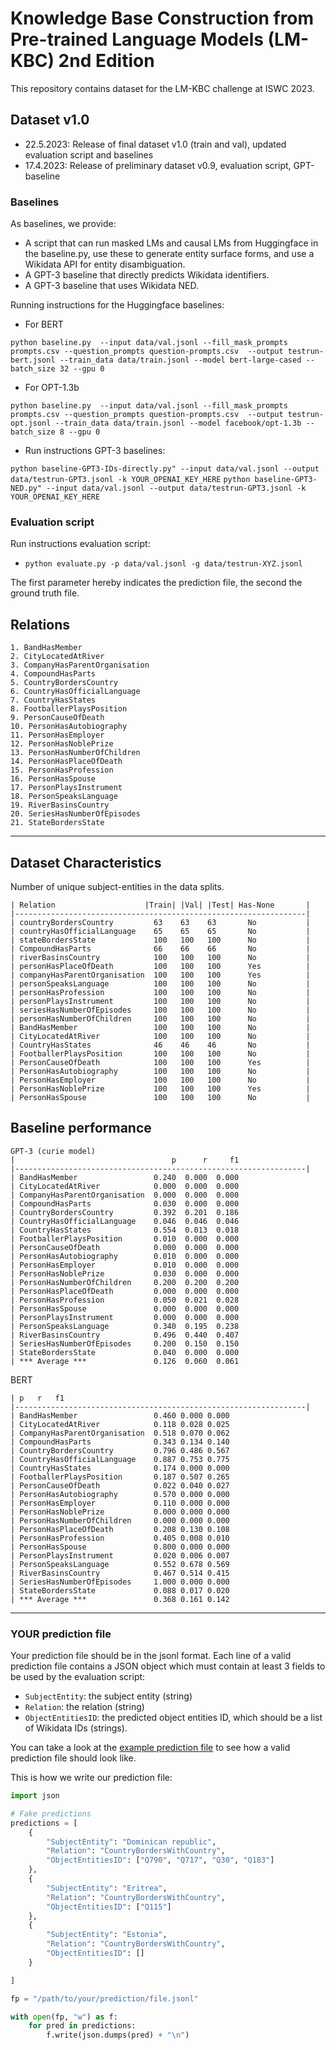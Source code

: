 # Knowledge Base Construction from Pre-trained Language Models (LM-KBC) 2nd Edition

This repository contains dataset for the LM-KBC challenge at ISWC 2023.

## Dataset v1.0

 - 22.5.2023: Release of final dataset v1.0 (train and val), updated evaluation script and baselines
 - 17.4.2023: Release of preliminary dataset v0.9, evaluation script, GPT-baseline

### Baselines

As baselines, we provide:
 - A script that can run masked LMs and causal LMs from Huggingface in the baseline.py, use these to generate entity surface forms, and use a Wikidata API for entity disambiguation.
 - A GPT-3 baseline that directly predicts Wikidata identifiers.
 - A GPT-3 baseline that uses Wikidata NED.


Running instructions for the Huggingface baselines:
 - For BERT

```python baseline.py  --input data/val.jsonl --fill_mask_prompts prompts.csv --question_prompts question-prompts.csv  --output testrun-bert.jsonl --train_data data/train.jsonl --model bert-large-cased --batch_size 32 --gpu 0```

 - For OPT-1.3b

```python baseline.py  --input data/val.jsonl --fill_mask_prompts prompts.csv --question_prompts question-prompts.csv  --output testrun-opt.jsonl --train_data data/train.jsonl --model facebook/opt-1.3b --batch_size 8 --gpu 0```

 - Run instructions GPT-3 baselines:

 ```python baseline-GPT3-IDs-directly.py" --input data/val.jsonl --output data/testrun-GPT3.jsonl -k YOUR_OPENAI_KEY_HERE```
  ```python baseline-GPT3-NED.py" --input data/val.jsonl --output data/testrun-GPT3.jsonl -k YOUR_OPENAI_KEY_HERE```

 
### Evaluation script

Run instructions evaluation script:
  * ```python evaluate.py -p data/val.jsonl -g data/testrun-XYZ.jsonl```

The first parameter hereby indicates the prediction file, the second the ground truth file.

## Relations

```text
1. BandHasMember
2. CityLocatedAtRiver
3. CompanyHasParentOrganisation
4. CompoundHasParts
5. CountryBordersCountry
6. CountryHasOfficialLanguage
7. CountryHasStates
8. FootballerPlaysPosition
9. PersonCauseOfDeath
10. PersonHasAutobiography
11. PersonHasEmployer
12. PersonHasNoblePrize
13. PersonHasNumberOfChildren
14. PersonHasPlaceOfDeath
15. PersonHasProfession
16. PersonHasSpouse
17. PersonPlaysInstrument
18. PersonSpeaksLanguage
19. RiverBasinsCountry
20. SeriesHasNumberOfEpisodes
21. StateBordersState
```


----------------------------------------------------------------

## Dataset Characteristics
Number of unique subject-entities in the data splits.

```text
| Relation                    |Train| |Val| |Test| Has-None       |
|-----------------------------------------------------------------|
| countryBordersCountry         63    63    63       No           |
| countryHasOfficialLanguage    65    65    65       No           |
| stateBordersState             100   100   100      No           |
| CompoundHasParts              66    66    66       No           |
| riverBasinsCountry            100   100   100      No           |
| personHasPlaceOfDeath         100   100   100      Yes          |
| companyHasParentOrganisation  100   100   100      Yes          |
| personSpeaksLanguage          100   100   100      No           |
| personHasProfession           100   100   100      No           |
| personPlaysInstrument         100   100   100      No           |
| seriesHasNumberOfEpisodes     100   100   100      No           |
| personHasNumberOfChildren     100   100   100      No           |
| BandHasMember                 100   100   100      No           |
| CityLocatedAtRiver            100   100   100      No           |
| CountryHasStates              46    46    46       No           |
| FootballerPlaysPosition       100   100   100      No           |
| PersonCauseOfDeath            100   100   100      Yes          |
| PersonHasAutobiography        100   100   100      No           |
| PersonHasEmployer             100   100   100      No           |
| PersonHasNoblePrize           100   100   100      Yes          |
| PersonHasSpouse               100   100   100      No           |                           
```

## Baseline performance

```text
GPT-3 (curie model)
|                                   p      r     f1
|-----------------------------------------------------------------|
| BandHasMember                 0.240  0.000  0.000
| CityLocatedAtRiver            0.000  0.000  0.000
| CompanyHasParentOrganisation  0.000  0.000  0.000
| CompoundHasParts              0.030  0.000  0.000
| CountryBordersCountry         0.392  0.201  0.186
| CountryHasOfficialLanguage    0.046  0.046  0.046
| CountryHasStates              0.554  0.013  0.018
| FootballerPlaysPosition       0.010  0.000  0.000
| PersonCauseOfDeath            0.000  0.000  0.000
| PersonHasAutobiography        0.010  0.000  0.000
| PersonHasEmployer             0.010  0.000  0.000
| PersonHasNoblePrize           0.030  0.000  0.000
| PersonHasNumberOfChildren     0.200  0.200  0.200
| PersonHasPlaceOfDeath         0.000  0.000  0.000
| PersonHasProfession           0.050  0.021  0.028
| PersonHasSpouse               0.000  0.000  0.000
| PersonPlaysInstrument         0.000  0.000  0.000
| PersonSpeaksLanguage          0.340  0.195  0.238
| RiverBasinsCountry            0.496  0.440  0.407
| SeriesHasNumberOfEpisodes     0.200  0.150  0.150
| StateBordersState             0.040  0.000  0.000
| *** Average ***               0.126  0.060  0.061
```

BERT

```text
| p   r   f1
|-----------------------------------------------------------------|
| BandHasMember                 0.460 0.000 0.000
| CityLocatedAtRiver            0.118 0.028 0.025
| CompanyHasParentOrganisation  0.518 0.070 0.062
| CompoundHasParts              0.343 0.134 0.140
| CountryBordersCountry         0.796 0.486 0.567
| CountryHasOfficialLanguage    0.887 0.753 0.775
| CountryHasStates              0.174 0.000 0.000
| FootballerPlaysPosition       0.187 0.507 0.265
| PersonCauseOfDeath            0.022 0.040 0.027
| PersonHasAutobiography        0.570 0.000 0.000
| PersonHasEmployer             0.110 0.000 0.000
| PersonHasNoblePrize           0.000 0.000 0.000
| PersonHasNumberOfChildren     0.000 0.000 0.000
| PersonHasPlaceOfDeath         0.208 0.130 0.108
| PersonHasProfession           0.405 0.008 0.010
| PersonHasSpouse               0.800 0.000 0.000
| PersonPlaysInstrument         0.020 0.006 0.007
| PersonSpeaksLanguage          0.552 0.678 0.569
| RiverBasinsCountry            0.467 0.514 0.415
| SeriesHasNumberOfEpisodes     1.000 0.000 0.000
| StateBordersState             0.088 0.017 0.020
| *** Average ***               0.368 0.161 0.142
```
----------------------------------------------------------------

### YOUR prediction file

Your prediction file should be in the jsonl format.
Each line of a valid prediction file contains a JSON object which must
contain at least 3 fields to be used by the evaluation script:

- ``SubjectEntity``: the subject entity (string)
- ``Relation``: the relation (string)
- ``ObjectEntitiesID``: the predicted object entities ID, which should be a list of Wikidata IDs (strings).

You can take a look at the [example prediction file](data/dev.pred.jsonl) to
see how a valid prediction file should look like.

This is how we write our prediction file:

```python
import json

# Fake predictions
predictions = [
    {
        "SubjectEntity": "Dominican republic",
        "Relation": "CountryBordersWithCountry",
        "ObjectEntitiesID": ["Q790", "Q717", "Q30", "Q183"]
    },
    {
        "SubjectEntity": "Eritrea",
        "Relation": "CountryBordersWithCountry",
        "ObjectEntitiesID": ["Q115"]
    },
    {
        "SubjectEntity": "Estonia",
        "Relation": "CountryBordersWithCountry",
        "ObjectEntitiesID": []
    }

]

fp = "/path/to/your/prediction/file.jsonl"

with open(fp, "w") as f:
    for pred in predictions:
        f.write(json.dumps(pred) + "\n")
```